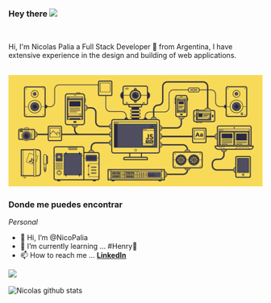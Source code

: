 <!---
NicoPalia/NicoPalia is a ✨ special ✨ repository because its `README.md` (this file) appears on your GitHub profile.
You can click the Preview link to take a look at your changes.
--->


### Hey there <img src="https://media.giphy.com/media/hvRJCLFzcasrR4ia7z/giphy.gif" width="25px">
<br />

Hi, I'm Nicolas Palia a Full Stack Developer 🚀 from Argentina, I have extensive experience in the design and building of web applications.
<br />
<br />

<img  src="https://raw.githubusercontent.com/hebertdev/hebertdev/master/img/javascript.gif" />

### Donde me puedes encontrar

_Personal_

- 👋 Hi, I’m @NicoPalia
- 🌱 I’m currently learning ... #Henry🚀
- 📫 How to reach me ... **[LinkedIn](https://www.linkedin.com/in/nicol%C3%A1s-pal%C3%ADa-1a1554250/)**


<img src = "https://github-readme-stats.vercel.app/api/top-langs/?username=Nicopalia&layout=compact">

![Nicolas github stats](https://github-readme-stats.vercel.app/api?username=Nicopalia&show_icons=true&hide=[%22issues%22])

